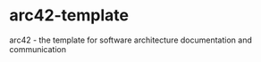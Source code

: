 arc42-template
==============

arc42 - the template for software architecture documentation and communication
